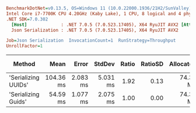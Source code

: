 ``` ini

BenchmarkDotNet=v0.13.5, OS=Windows 11 (10.0.22000.1936/21H2/SunValley)
Intel Core i7-7700K CPU 4.20GHz (Kaby Lake), 1 CPU, 8 logical and 4 physical cores
.NET SDK=7.0.302
  [Host]             : .NET 7.0.5 (7.0.523.17405), X64 RyuJIT AVX2 [AttachedDebugger]
  Json Serialization : .NET 7.0.5 (7.0.523.17405), X64 RyuJIT AVX2

Job=Json Serialization  InvocationCount=1  RunStrategy=Throughput  
UnrollFactor=1  

```
|              Method |      Mean |    Error |   StdDev | Ratio | RatioSD | Allocated | Alloc Ratio |
|-------------------- |----------:|---------:|---------:|------:|--------:|----------:|------------:|
| &#39;Serializing UUIDs&#39; | 104.36 ms | 2.083 ms | 5.031 ms |  1.92 |    0.13 |  74.39 MB |        1.00 |
| &#39;Serializing Guids&#39; |  54.59 ms | 1.077 ms | 2.075 ms |  1.00 |    0.00 |  74.39 MB |        1.00 |
